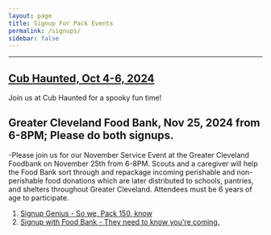 ```yaml
---
layout: page
title: Signup For Pack Events
permalink: /signups/
sidebar: false
---
```


************
## [Cub Haunted, Oct 4-6, 2024](https://www.signupgenius.com/go/10C0B45AEAE22A6F5C07-50492552-cubhaunted)
Join us at Cub Haunted for a spooky fun time!

<!--
[Last year's flyer.](./assets/files/Cub_Haunted_2023.pdf)
-->


## Greater Cleveland Food Bank, Nov 25, 2024 from 6-8PM; Please do both signups.  
  -Please join us for our November Service Event at the Greater Cleveland Foodbank on November 25th from 6-8PM. Scouts and a caregiver will help the Food Bank sort through and repackage incoming perishable and non-perishable food donations which are later distributed to schools, pantries, and shelters throughout Greater Cleveland. Attendees must be 6 years of age to participate.
  
1. [Signup Genius - So we, Pack 150, know](https://www.signupgenius.com/go/10C0B45AEAE22A6F5C07-51484916-greater)
2. [Signup with Food Bank - They need to know you're coming.](https://cerv.is/0136gjg393f)



<!--
There are no currently open signups.
-->

<!--
## [Roller Skating Popcorn Celebration](https://pack-150-roller-skating-popcorn-celebration-2022.cheddarup.com)
Please RSVP for our December 6th Skating Party and Pack Meeting.
-->

<!--
## [Climbing at Kendall Cliffs](https://2024-jan-20-rock-climbing-at-kendall-cliffs.cheddarup.com)
Click the above link and add one _Registered Scout Attendee_ for each Cub Scout or leader in your family. Don't forget the waiver!
-->

<!--
## [2023 Blue and Gold](https://pack150-blue-gold-banquet-2023.cheddarup.com)
Click the above link and add one attendee for each member of your family.
-->
<!--
## [Pay 2023 Pack Dues](https://pack-150-registration-for-2023.cheddarup.com)
Click the above link and add one _Scout Registration_ for each Cub Scout in your family. Make sure to fill in the correct answers when prompted.
-->
<!--
## [USS Little Rock - April 2023](https://pack-150-uss-little-rock-spring-2023.cheddarup.com)
Click the above link and add for each Cub Scout, Adult, and Sibling in your family. 
-->


